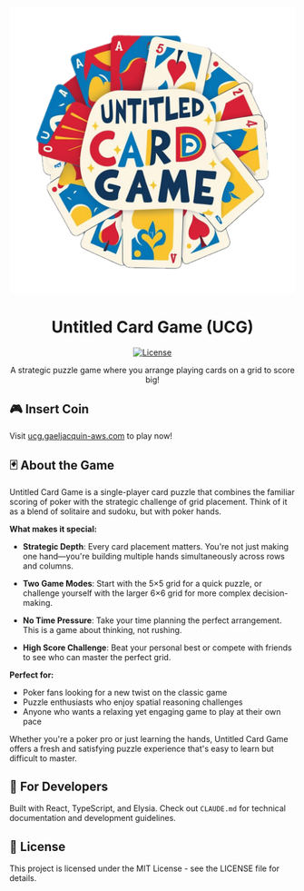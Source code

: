 <div align="center">
  <img src="./assets/untitled-card-game.png" alt="Untitled Card Game Logo" />

# Untitled Card Game (UCG)

[![License](https://img.shields.io/badge/license-MIT-blue.svg)](LICENSE)

A strategic puzzle game where you arrange playing cards on a grid to score big!

</div>

## 🎮 Insert Coin

Visit [ucg.gaeljacquin-aws.com](https://ucg.gaeljacquin-aws.com) to play now!

## 🃏 About the Game

Untitled Card Game is a single-player card puzzle that combines the familiar scoring of poker with the strategic challenge of grid placement. Think of it as a blend of solitaire and sudoku, but with poker hands.

**What makes it special:**

- **Strategic Depth**: Every card placement matters. You're not just making one hand—you're building multiple hands simultaneously across rows and columns.

- **Two Game Modes**: Start with the 5×5 grid for a quick puzzle, or challenge yourself with the larger 6×6 grid for more complex decision-making.

- **No Time Pressure**: Take your time planning the perfect arrangement. This is a game about thinking, not rushing.

- **High Score Challenge**: Beat your personal best or compete with friends to see who can master the perfect grid.

**Perfect for:**
- Poker fans looking for a new twist on the classic game
- Puzzle enthusiasts who enjoy spatial reasoning challenges
- Anyone who wants a relaxing yet engaging game to play at their own pace

Whether you're a poker pro or just learning the hands, Untitled Card Game offers a fresh and satisfying puzzle experience that's easy to learn but difficult to master.

## 🔧 For Developers

Built with React, TypeScript, and Elysia. Check out `CLAUDE.md` for technical documentation and development guidelines.

## 📝 License

This project is licensed under the MIT License - see the LICENSE file for details.
